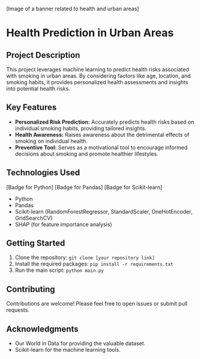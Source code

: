 [Image of a banner related to health and urban areas]

# Health Prediction in Urban Areas

## Project Description

This project leverages machine learning to predict health risks associated with smoking in urban areas. By considering factors like age, location, and smoking habits, it provides personalized health assessments and insights into potential health risks.



## Key Features

*   **Personalized Risk Prediction:**  Accurately predicts health risks based on individual smoking habits, providing tailored insights.
*   **Health Awareness:** Raises awareness about the detrimental effects of smoking on individual health.
*   **Preventive Tool:** Serves as a motivational tool to encourage informed decisions about smoking and promote healthier lifestyles.

## Technologies Used

[Badge for Python] [Badge for Pandas] [Badge for Scikit-learn] 

*   Python
*   Pandas
*   Scikit-learn (RandomForestRegressor, StandardScaler, OneHotEncoder, GridSearchCV)
*   SHAP (for feature importance analysis)

## Getting Started

1.  Clone the repository: `git clone [your repository link]`
2.  Install the required packages: `pip install -r requirements.txt`
3.  Run the main script: `python main.py`

## Contributing

Contributions are welcome! Please feel free to open issues or submit pull requests.

## Acknowledgments

*   Our World in Data for providing the valuable dataset.
*   Scikit-learn for the machine learning tools.
